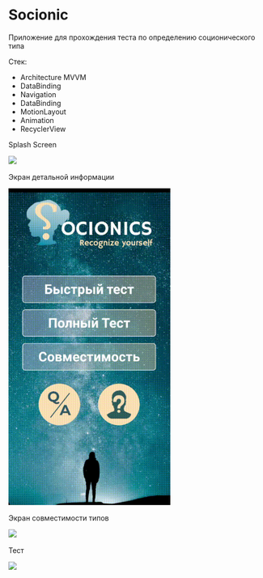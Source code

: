 # Socionic
Приложение для прохождения теста по определению соционического типа

Стек:

+ Architecture MVVM
+ DataBinding
+ Navigation
+ DataBinding
+ MotionLayout
+ Animation
+ RecyclerView



Splash Screen

<img src="https://github.com/Art-bond/okRes/blob/main/socionic_splash_demo.gif" width="320">

Экран детальной информации

<img src="https://github.com/Art-bond/okRes/blob/main/socionic_detail_demo.gif" width="320">

Экран совместимости типов

<img src="https://github.com/Art-bond/okRes/blob/main/socionic_concat_demo.gif" width="320">

Тест

<img src="https://github.com/Art-bond/okRes/blob/main/socionic_questions_demo.gif" width="320">
